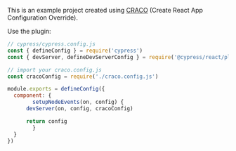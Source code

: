 This is an example project created using [CRACO](https://github.com/gsoft-inc/craco) (Create React App Configuration Override). 

Use the plugin:

```js
// cypress/cypress.config.js
const { defineConfig } = require('cypress')
const { devServer, defineDevServerConfig } = require('@cypress/react/plugins/craco')

// import your craco.config.js
const cracoConfig = require('./craco.config.js')

module.exports = defineConfig({
  component: {
		setupNodeEvents(on, config) {
      devServer(on, config, cracoConfig)

      return config
		}
  }
})
```
